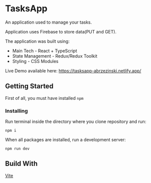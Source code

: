 # TasksApp

An application used to manage your tasks.

Application uses Firebase to store data(PUT and GET).

The application was built using:

- Main Tech - React + TypeScript
- State Management - Redux/Redux Toolkit
- Styling - CSS Modules

Live Demo available here: https://tasksapp-abrzezinski.netlify.app/

## Getting Started

First of all, you must have installed ```npm```

### Installing

Run terminal inside the directory where you clone repository and run:

```
npm i
```

When all packages are installed, run a development server:

```
npm run dev
```

## Build With

[Vite](https://github.com/vitejs/vite)
